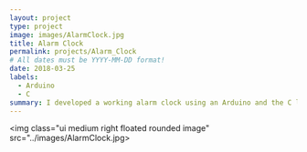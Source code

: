 ```yaml
---
layout: project
type: project
image: images/AlarmClock.jpg
title: Alarm Clock
permalink: projects/Alarm_Clock
# All dates must be YYYY-MM-DD format!
date: 2018-03-25
labels:
  - Arduino
  - C
summary: I developed a working alarm clock using an Arduino and the C language.
---
```


<img class="ui medium right floated rounded image" src="../images/AlarmClock.jpg>

